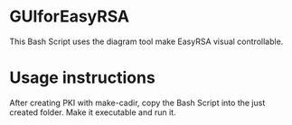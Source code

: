 # GUIforEasyRSA
This Bash Script uses the diagram tool make EasyRSA visual controllable. 

# Usage instructions
After creating PKI with make-cadir, copy the Bash Script into the just created folder. Make it executable and run it.
